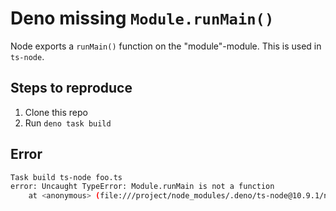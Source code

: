 # Deno missing `Module.runMain()`

Node exports a `runMain()` function on the "module"-module. This is used in `ts-node`.

## Steps to reproduce

1. Clone this repo
2. Run `deno task build`

## Error

```sh
Task build ts-node foo.ts
error: Uncaught TypeError: Module.runMain is not a function
    at <anonymous> (file:///project/node_modules/.deno/ts-node@10.9.1/node_modules/ts-node/dist/bin.js:465:20)
```
